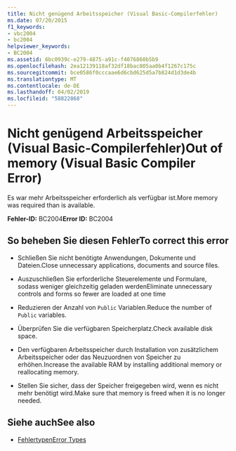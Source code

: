 ```yaml
---
title: Nicht genügend Arbeitsspeicher (Visual Basic-Compilerfehler)
ms.date: 07/20/2015
f1_keywords:
- vbc2004
- bc2004
helpviewer_keywords:
- BC2004
ms.assetid: 6bc0939c-e279-4875-a91c-f4076860b5b9
ms.openlocfilehash: 2ea12139118af32df18bac805aa0b4f1267c175c
ms.sourcegitcommit: bce0586f0cccaae6d6cbd625d5a7b824d1d3de4b
ms.translationtype: MT
ms.contentlocale: de-DE
ms.lasthandoff: 04/02/2019
ms.locfileid: "58822868"
---
```

# <a name="out-of-memory-visual-basic-compiler-error"></a><span data-ttu-id="40a67-102">Nicht genügend Arbeitsspeicher (Visual Basic-Compilerfehler)</span><span class="sxs-lookup"><span data-stu-id="40a67-102">Out of memory (Visual Basic Compiler Error)</span></span>
<span data-ttu-id="40a67-103">Es war mehr Arbeitsspeicher erforderlich als verfügbar ist.</span><span class="sxs-lookup"><span data-stu-id="40a67-103">More memory was required than is available.</span></span>  
  
 <span data-ttu-id="40a67-104">**Fehler-ID:** BC2004</span><span class="sxs-lookup"><span data-stu-id="40a67-104">**Error ID:** BC2004</span></span>  
  
## <a name="to-correct-this-error"></a><span data-ttu-id="40a67-105">So beheben Sie diesen Fehler</span><span class="sxs-lookup"><span data-stu-id="40a67-105">To correct this error</span></span>  
  
-   <span data-ttu-id="40a67-106">Schließen Sie nicht benötigte Anwendungen, Dokumente und Dateien.</span><span class="sxs-lookup"><span data-stu-id="40a67-106">Close unnecessary applications, documents and source files.</span></span>  
  
-   <span data-ttu-id="40a67-107">Auszuschließen Sie erforderliche Steuerelemente und Formulare, sodass weniger gleichzeitig geladen werden</span><span class="sxs-lookup"><span data-stu-id="40a67-107">Eliminate unnecessary controls and forms so fewer are loaded at one time</span></span>  
  
-   <span data-ttu-id="40a67-108">Reduzieren der Anzahl von `Public` Variablen.</span><span class="sxs-lookup"><span data-stu-id="40a67-108">Reduce the number of `Public` variables.</span></span>  
  
-   <span data-ttu-id="40a67-109">Überprüfen Sie die verfügbaren Speicherplatz.</span><span class="sxs-lookup"><span data-stu-id="40a67-109">Check available disk space.</span></span>  
  
-   <span data-ttu-id="40a67-110">Den verfügbaren Arbeitsspeicher durch Installation von zusätzlichem Arbeitsspeicher oder das Neuzuordnen von Speicher zu erhöhen.</span><span class="sxs-lookup"><span data-stu-id="40a67-110">Increase the available RAM by installing additional memory or reallocating memory.</span></span>  
  
-   <span data-ttu-id="40a67-111">Stellen Sie sicher, dass der Speicher freigegeben wird, wenn es nicht mehr benötigt wird.</span><span class="sxs-lookup"><span data-stu-id="40a67-111">Make sure that memory is freed when it is no longer needed.</span></span>  
  
## <a name="see-also"></a><span data-ttu-id="40a67-112">Siehe auch</span><span class="sxs-lookup"><span data-stu-id="40a67-112">See also</span></span>

- [<span data-ttu-id="40a67-113">Fehlertypen</span><span class="sxs-lookup"><span data-stu-id="40a67-113">Error Types</span></span>](../../../visual-basic/programming-guide/language-features/error-types.md)
